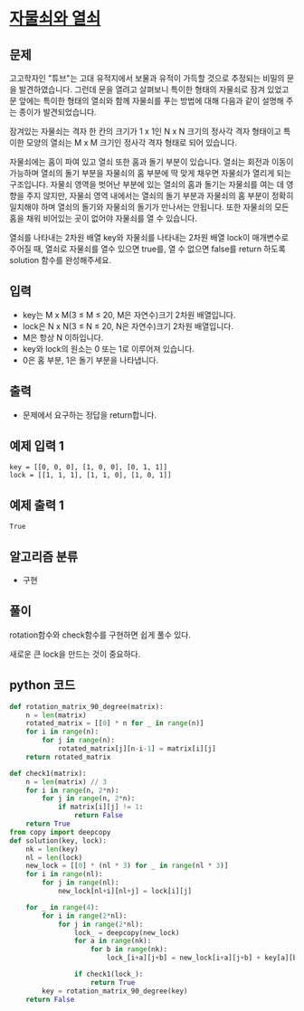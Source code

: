 # [자물쇠와 열쇠](https://programmers.co.kr/learn/courses/30/lessons/60059)

## 문제

고고학자인 "튜브"는 고대 유적지에서 보물과 유적이 가득할 것으로 추정되는 비밀의 문을 발견하였습니다. 그런데 문을 열려고 살펴보니 특이한 형태의 자물쇠로 잠겨 있었고 문 앞에는 특이한 형태의 열쇠와 함께 자물쇠를 푸는 방법에 대해 다음과 같이 설명해 주는 종이가 발견되었습니다.

잠겨있는 자물쇠는 격자 한 칸의 크기가 1 x 1인 N x N 크기의 정사각 격자 형태이고 특이한 모양의 열쇠는 M x M 크기인 정사각 격자 형태로 되어 있습니다.

자물쇠에는 홈이 파여 있고 열쇠 또한 홈과 돌기 부분이 있습니다. 열쇠는 회전과 이동이 가능하며 열쇠의 돌기 부분을 자물쇠의 홈 부분에 딱 맞게 채우면 자물쇠가 열리게 되는 구조입니다. 자물쇠 영역을 벗어난 부분에 있는 열쇠의 홈과 돌기는 자물쇠를 여는 데 영향을 주지 않지만, 자물쇠 영역 내에서는 열쇠의 돌기 부분과 자물쇠의 홈 부분이 정확히 일치해야 하며 열쇠의 돌기와 자물쇠의 돌기가 만나서는 안됩니다. 또한 자물쇠의 모든 홈을 채워 비어있는 곳이 없어야 자물쇠를 열 수 있습니다.

열쇠를 나타내는 2차원 배열 key와 자물쇠를 나타내는 2차원 배열 lock이 매개변수로 주어질 때, 열쇠로 자물쇠를 열수 있으면 true를, 열 수 없으면 false를 return 하도록 solution 함수를 완성해주세요.

## 입력

- key는 M x M(3 ≤ M ≤ 20, M은 자연수)크기 2차원 배열입니다.
- lock은 N x N(3 ≤ N ≤ 20, N은 자연수)크기 2차원 배열입니다.
- M은 항상 N 이하입니다.
- key와 lock의 원소는 0 또는 1로 이루어져 있습니다.
- 0은 홈 부분, 1은 돌기 부분을 나타냅니다.

## 출력

- 문제에서 요구하는 정답을 return합니다.

## 예제 입력 1

    key = [[0, 0, 0], [1, 0, 0], [0, 1, 1]]
    lock = [[1, 1, 1], [1, 1, 0], [1, 0, 1]]

## 예제 출력 1

    True

## 알고리즘 분류

- 구현

## 풀이

rotation함수와 check함수를 구현하면 쉽게 풀수 있다.

새로운 큰 lock을 만드는 것이 중요하다.

## python 코드

```python
def rotation_matrix_90_degree(matrix):
    n = len(matrix)
    rotated_matrix = [[0] * n for _ in range(n)]
    for i in range(n):
        for j in range(n):
            rotated_matrix[j][n-i-1] = matrix[i][j]
    return rotated_matrix

def check1(matrix):
    n = len(matrix) // 3
    for i in range(n, 2*n):
        for j in range(n, 2*n):
            if matrix[i][j] != 1:
                return False
    return True
from copy import deepcopy   
def solution(key, lock):
    nk = len(key)
    nl = len(lock)
    new_lock = [[0] * (nl * 3) for _ in range(nl * 3)]
    for i in range(nl):
        for j in range(nl):
            new_lock[nl+i][nl+j] = lock[i][j]

    for _ in range(4):
        for i in range(2*nl):
            for j in range(2*nl):
                lock_ = deepcopy(new_lock)
                for a in range(nk):
                    for b in range(nk):
                        lock_[i+a][j+b] = new_lock[i+a][j+b] + key[a][b]

                if check1(lock_):
                    return True
        key = rotation_matrix_90_degree(key)
    return False
```